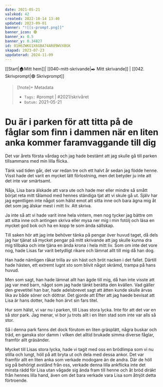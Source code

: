 ```yaml
---
date: 2021-05-21
valvkod: 42
created: 2022-10-14 13:40
updated: 2023-09-01
banner: "![[s-prompt.png]]"
banner_icon: 🟢
banner_x: 0.5
banner_y: 0.34827
id: 01H6ZWKG1X6GBA74AR89WVX8GK
skapad: 2023-07-23
uppdaterad: 2024-11-09
---
```

[[Start|🏠Mitt hem]]| [[040-mitt-skrivande|✒️ Mitt skrivande]] | [[042. Skrivprompt|🟢 Skrivprompt]]

> [!note]+ Metadata
> * `Tags:`  #prompt | #2021/skrivåret 
> * `Datum:` 2021-05-21

# Du är i parken för att titta på de fåglar som finn i dammen när en liten anka kommer faramvaggande till dig

Det var årets första vårdag och jag hade bestämt att jag skulle gå till parken tillsammans med min lilla flicka. 

Tänk vad tiden går, det var redan tre och ett halvt år sedan jag födde henne. Visst hade det varit en mycket lätt förlostning, men det betyder ju inte att det inte var smärtsamt.

Nåja, Lisa bara älskade att vara ute och hade mer eller mindre så smått börjat reta mitt tålamod med hennes ständiga tjat att vi  skule gå ut. Själv har jag egentligen inte något som hälst emot att sitta inne och bara ägna mig åt det som jag älskar mest i mitt liv. Att skriva.

Ja inte så att vi hade varit inne hela vintern, men nog tycker jag bättre om att sitta inne och antingen skriva eller mysa ner mig i min fotölj och läsa en mycket god bok och ha en kopp te som ända sällskap.

Till saken hör att jag inte behöver tänka på pengar över huvud taget, då dels jag har tjänat så mycket pengar på mitt skrivande att jag skulle kunna dra mig tillbaka och inte tjäna en ända krona i hela mitt liv. Som om inte det vore nog, hade Lisas far varit betydligt rikare och lämnat allt till mig då han dog.

Han hade nämligen råkat trilla av sin häst och bröt nacken i det fallet. Därtill hade hästen, ett extremt lugnt sto som blivit något skrämd, trampa på hans huvud.

Men som sagt, han hade lämnat allt han ägde till mig, då han inte visste att jag var med barn, något som jag hade tänkt berätta den kvällen. Vad gäller den grevetitel han bar, hade adelsbrevet sagt att ätten kunde skulle ärvas lika av både söner och döttrar. Det gjorde att Efter att jag haede bevisat att Lisa är hans dotter, hade hon ärvt sin fars titel.

Hur som hälst, vi var nu i parken, till Lisas stora lycka. Inte för att det var en så stor park. Jag menar, vi bor ju trots allt i en liten stad som inte var alls så stor.

Så i denna park fanns det dock förutom en liten gräsplätt, några buskar och träd, en ganska stor damm i vilken det alltid brukade simma diverse fåglar, framför allt gräsänder.

Mycket till Lisas stora lycka, hade vi tagit med oss en brödlimpa som vi nu stilla och lungt, höll på att bryta ut och dela med dessa ankor. Det var framför allt en liten anka som verkade modogare än de andra. Där de höll sig på behörigt avstånd från oss, verkade denna lilla ankflicka inte det minsta rädd för Lisa utan vågade sig ända fram till henne och åt bröd diräkt från hennes lilla hand, även om det bara verkade vara Lisa som åtnjöt detta förtroende.